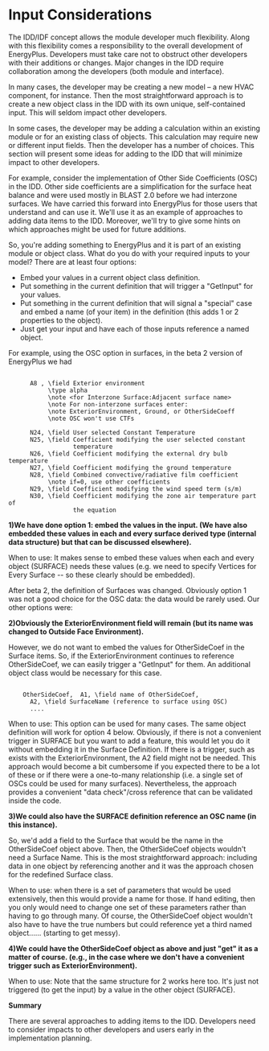# Input Considerations

The IDD/IDF concept allows the module developer much flexibility.  Along with this flexibility comes a responsibility to the overall development of EnergyPlus. Developers must take care not to obstruct other developers with their additions or changes.  Major changes in the IDD require collaboration among the developers (both module and interface).

In many cases, the developer may be creating a new model – a new HVAC component, for instance. Then the most straightforward approach is to create a new object class in the IDD with its own unique, self-contained input. This will seldom impact other developers.

In some cases, the developer may be adding a calculation within an existing module or for an existing class of objects. This calculation may require new or different input fields. Then the developer has a number of choices. This section will present some ideas for adding to the IDD that will minimize impact to other developers.

For example, consider the implementation of Other Side Coefficients (OSC) in the IDD.  Other side coefficients are a simplification for the surface heat balance and were used mostly in BLAST 2.0 before we had interzone surfaces.  We have carried this forward into EnergyPlus for those users that understand and can use it.  We'll use it as an example of approaches to adding data items to the IDD.  Moreover, we'll try to give some hints on which approaches might be used for future additions.

So, you're adding something to EnergyPlus and it is part of an existing module or object class.  What do you do with your required inputs to your model?  There are at least four options:

- Embed your values in a current object class definition.
- Put something in the current definition that will trigger a "GetInput" for your values.
- Put something in the current definition that will signal a "special" case and embed a name (of your item) in the definition (this adds 1 or 2 properties to the object).
- Just get your input and have each of those inputs reference a named object.

For example, using the OSC option in surfaces, in the beta 2 version of EnergyPlus we had

~~~~~~~~~~~~~~~~~~~~

      A8 , \field Exterior environment
           \type alpha
           \note <for Interzone Surface:Adjacent surface name>
           \note For non-interzone surfaces enter:
           \note ExteriorEnvironment, Ground, or OtherSideCoeff
           \note OSC won't use CTFs

      N24, \field User selected Constant Temperature
      N25, \field Coefficient modifying the user selected constant
                  temperature
      N26, \field Coefficient modifying the external dry bulb temperature
      N27, \field Coefficient modifying the ground temperature
      N28, \field Combined convective/radiative film coefficient
           \note if=0, use other coefficients
      N29, \field Coefficient modifying the wind speed term (s/m)
      N30, \field Coefficient modifying the zone air temperature part of
                  the equation
~~~~~~~~~~~~~~~~~~~~

**1)We have done option 1: embed the values in the input.  (We have also embedded these values in each and every surface derived type (internal data structure) but that can be discussed elsewhere).**

When to use:  It makes sense to embed these values when each and every object (SURFACE) needs these values (e.g. we need to specify Vertices for Every Surface -- so these clearly should be embedded).

After beta 2, the definition of Surfaces was changed. Obviously option 1 was not a good choice for the OSC data: the data would be rarely used. Our other options were:

**2)Obviously the ExteriorEnvironment field will remain (but its name was changed to Outside Face Environment).**

However, we do not want to embed the values for OtherSideCoef in the Surface items.  So, if the ExteriorEnvironment continues to reference OtherSideCoef, we can easily trigger a "GetInput" for them.  An additional object class would be necessary for this case.

~~~~~~~~~~~~~~~~~~~~

    OtherSideCoef,  A1, \field name of OtherSideCoef,
      A2, \field SurfaceName (reference to surface using OSC)
      ....
~~~~~~~~~~~~~~~~~~~~

When to use:  This option can be used for many cases.  The same object definition will work for option 4 below.  Obviously, if there is not a convenient trigger in SURFACE but you want to add a feature, this would let you do it without embedding it in the Surface Definition.  If there is a trigger, such as exists with the ExteriorEnvironment, the A2 field might not be needed.  This approach would become a bit cumbersome if you expected there to be a lot of these or if there were a one-to-many relationship (i.e. a single set of OSCs could be used for many surfaces).  Nevertheless, the approach provides a convenient "data check"/cross reference that can be validated inside the code.

**3)We could also have the SURFACE definition reference an OSC name (in this instance).**

So, we'd add a field to the Surface that would be the name in the OtherSideCoef object above.  Then, the OtherSideCoef objects wouldn't need a Surface Name. This is the most straightforward approach: including data in one object by referencing another and it was the approach chosen for the redefined Surface class.

When to use:  when there is a set of parameters that would be used extensively, then this would provide a name for those.  If hand editing, then you only would need to change one set of these parameters rather than having to go through many.  Of course, the OtherSideCoef object wouldn't also have to have the true numbers but could reference yet a third named object...... (starting to get messy).

**4)We could have the OtherSideCoef object as above and just "get" it as a matter of course.  (e.g., in the case where we don't have a convenient trigger such as ExteriorEnvironment).**

When to use:  Note that the same structure for 2 works here too.  It's just not triggered (to get the input) by a value in the other object (SURFACE).

**Summary**

There are several approaches to adding items to the IDD.  Developers need to consider impacts to other developers and users early in the implementation planning.
